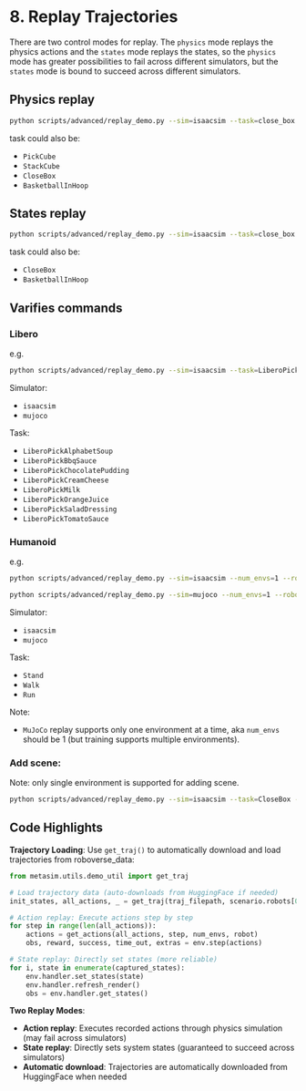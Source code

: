 # 8. Replay Trajectories

There are two control modes for replay. The `physics` mode replays the physics actions and the `states` mode replays the states, so the `physics` mode has greater possibilities to fail across different simulators, but the `states` mode is bound to succeed across different simulators.

## Physics replay

```bash
python scripts/advanced/replay_demo.py --sim=isaacsim --task=close_box --num_envs 4
```

task could also be:
- `PickCube`
- `StackCube`
- `CloseBox`
- `BasketballInHoop`

## States replay

```bash
python scripts/advanced/replay_demo.py --sim=isaacsim --task=close_box --num_envs 4 --object-states
```
task could also be:
- `CloseBox`
- `BasketballInHoop`

## Varifies commands

### Libero

e.g.

```bash
python scripts/advanced/replay_demo.py --sim=isaacsim --task=LiberoPickButter
```

Simulator:
- `isaacsim`
- `mujoco`

Task:
- `LiberoPickAlphabetSoup`
- `LiberoPickBbqSauce`
- `LiberoPickChocolatePudding`
- `LiberoPickCreamCheese`
- `LiberoPickMilk`
- `LiberoPickOrangeJuice`
- `LiberoPickSaladDressing`
- `LiberoPickTomatoSauce`

### Humanoid

e.g.

```bash
python scripts/advanced/replay_demo.py --sim=isaacsim --num_envs=1 --robot=h1 --task=Stand --object-states
```

```bash
python scripts/advanced/replay_demo.py --sim=mujoco --num_envs=1 --robot=h1 --task=Stand --object-states
```

Simulator:
- `isaacsim`
- `mujoco`

Task:
- `Stand`
- `Walk`
- `Run`

Note:
- `MuJoCo` replay supports only one environment at a time, aka `num_envs` should be 1 (but training supports multiple environments).

### Add scene:
Note: only single environment is supported for adding scene.
```bash
python scripts/advanced/replay_demo.py --sim=isaacsim --task=CloseBox --num_envs 1 --scene=tapwater_scene_131
```

## Code Highlights

**Trajectory Loading**: Use `get_traj()` to automatically download and load trajectories from roboverse_data:
```python
from metasim.utils.demo_util import get_traj

# Load trajectory data (auto-downloads from HuggingFace if needed)
init_states, all_actions, _ = get_traj(traj_filepath, scenario.robots[0], env.handler)

# Action replay: Execute actions step by step
for step in range(len(all_actions)):
    actions = get_actions(all_actions, step, num_envs, robot)
    obs, reward, success, time_out, extras = env.step(actions)

# State replay: Directly set states (more reliable)
for i, state in enumerate(captured_states):
    env.handler.set_states(state)
    env.handler.refresh_render()
    obs = env.handler.get_states()
```

**Two Replay Modes**:
- **Action replay**: Executes recorded actions through physics simulation (may fail across simulators)
- **State replay**: Directly sets system states (guaranteed to succeed across simulators)
- **Automatic download**: Trajectories are automatically downloaded from HuggingFace when needed
